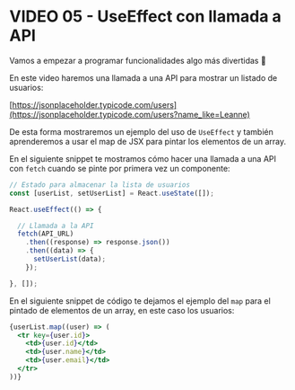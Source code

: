 # VIDEO 05 - UseEffect con llamada a API

Vamos a empezar a programar funcionalidades algo más divertidas 🙂

En este video haremos una llamada a una API para mostrar un listado de usuarios:

[https://jsonplaceholder.typicode.com/users](https://jsonplaceholder.typicode.com/users?name_like=Leanne)

De esta forma mostraremos un ejemplo del uso de `UseEffect` y también aprenderemos a usar el map de JSX para pintar los elementos de un array.

En el siguiente snippet te mostramos cómo hacer una llamada a una API con `fetch` cuando se pinte por primera vez un componente:

```jsx
// Estado para almacenar la lista de usuarios
const [userList, setUserList] = React.useState([]);

React.useEffect(() => {

  // Llamada a la API
  fetch(API_URL)
    .then((response) => response.json())
    .then((data) => {
      setUserList(data);
    });

}, []);
```

En el siguiente snippet de código te dejamos el ejemplo del `map` para el pintado de elementos de un array, en este caso los usuarios:

```jsx
{userList.map((user) => (
  <tr key={user.id}>
    <td>{user.id}</td>
    <td>{user.name}</td>
    <td>{user.email}</td>
  </tr>
))}
```
